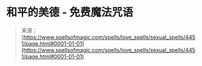 <!--yml

category: 未分类

date: 2024-06-12 18:38:12

-->

# 和平的美德 - 免费魔法咒语

> 来源：[https://www.spellsofmagic.com/spells/love_spells/sexual_spells/4451/page.html#0001-01-01](https://www.spellsofmagic.com/spells/love_spells/sexual_spells/4451/page.html#0001-01-01)
